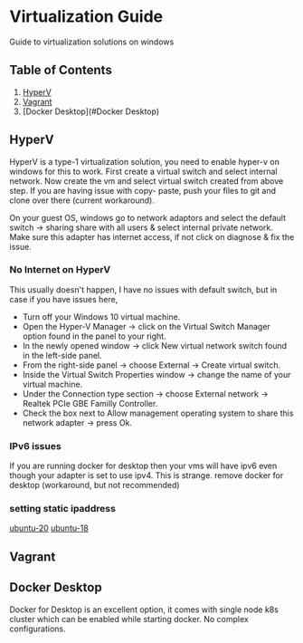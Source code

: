 # Virtualization Guide

Guide to virtualization solutions on windows

## Table of Contents

1. [HyperV](#HyperV)
2. [Vagrant](#Vagrant)
3. [Docker Desktop](#Docker Desktop)

## HyperV

HyperV is a type-1 virtualization solution, you need to enable hyper-v on windows for this to work.
First create a virtual switch and select internal network. 
Now create the vm and select virtual switch created from above step. If you are having issue with copy-
paste, push your files to git and clone over there (current workaround).

On your guest OS, windows go to network adaptors and select the default switch -> sharing 
share with all users & select internal private network. Make sure this adapter has internet access,
if not click on diagnose & fix the issue.

### No Internet on HyperV
This usually doesn't happen, I have no issues with default switch, but in case if you have issues here,

- Turn off your Windows 10 virtual machine.
- Open the Hyper-V Manager -> click on the Virtual Switch Manager option found in the panel to your right.
- In the newly opened window -> click New virtual network switch found in the left-side panel.
- From the right-side panel -> choose External -> Create virtual switch.
- Inside the Virtual Switch Properties window -> change the name of your virtual machine.
- Under the Connection type section -> choose External network -> Realtek PCIe GBE Familly Controller.
- Check the box next to Allow management operating system to share this network adapter -> press Ok.

### IPv6 issues

If you are running docker for desktop then your vms will have ipv6 even though your adapter is set
to use ipv4. This is strange. remove docker for desktop (workaround, but not recommended)

### setting static ipaddress

[ubuntu-20](https://www.linuxtechi.com/assign-static-ip-address-ubuntu-20-04-lts/#:~:text=Assign%20Static%20IP%20Address%20on%20Ubuntu%2020.04%20LTS%20Desktop&text=Login%20to%20your%20desktop%20environment,and%20then%20choose%20wired%20settings.&text=In%20the%20next%20window%2C%20Choose,gateway%20and%20DNS%20Server%20IP.)
[ubuntu-18](https://linuxconfig.org/how-to-configure-static-ip-address-on-ubuntu-18-04-bionic-beaver-linux)
## Vagrant

## Docker Desktop

Docker for Desktop is an excellent option, it comes with single node k8s cluster which can be 
enabled while starting docker. No complex configurations.